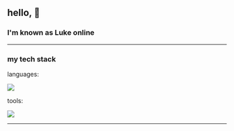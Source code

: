 ## hello, 👋 
### I'm known as Luke online

<hr />


<h3>my tech stack</h3>

languages:
<p align="left">
  <a href="https://skillicons.dev">
    <img src="https://skillicons.dev/icons?i=lua,python,html,css,javascript" />
  </a>
</p>

tools:
<p align="left">
  <a href="https://skillicons.dev">
    <img src="https://skillicons.dev/icons?i=stackoverflow,wordpress,neovim,vscode" />
  </a>
</p>



<hr />
